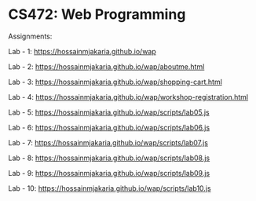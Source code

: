 # CS472: Web Programming

Assignments:

Lab - 1: https://hossainmjakaria.github.io/wap

Lab - 2: https://hossainmjakaria.github.io/wap/aboutme.html

Lab - 3: https://hossainmjakaria.github.io/wap/shopping-cart.html

Lab - 4: https://hossainmjakaria.github.io/wap/workshop-registration.html

Lab - 5: https://hossainmjakaria.github.io/wap/scripts/lab05.js

Lab - 6: https://hossainmjakaria.github.io/wap/scripts/lab06.js

Lab - 7: https://hossainmjakaria.github.io/wap/scripts/lab07.js

Lab - 8: https://hossainmjakaria.github.io/wap/scripts/lab08.js

Lab - 9: https://hossainmjakaria.github.io/wap/scripts/lab09.js

Lab - 10: https://hossainmjakaria.github.io/wap/scripts/lab10.js